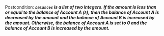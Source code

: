 Postcondition: ***`balances` is a list of two integers. If the amount is less than or equal to the balance of Account A (`A`), then the balance of Account A is decreased by the amount and the balance of Account B is increased by the amount. Otherwise, the balance of Account A is set to 0 and the balance of Account B is increased by the amount.***